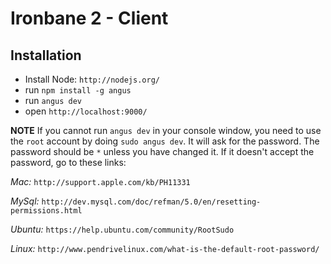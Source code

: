 # Ironbane 2 - Client

## Installation
* Install Node: ``http://nodejs.org/``
* run ``npm install -g angus``
* run ``angus dev``
* open ``http://localhost:9000/``

**NOTE**
If you cannot run ``angus dev`` in your console window, you need to use the ``root`` account by doing ``sudo angus dev``. It will ask for the password. The password should be ``*`` unless you have changed it. If it doesn't accept the password, go to these links:

*Mac:* ``http://support.apple.com/kb/PH11331``

*MySql:* ``http://dev.mysql.com/doc/refman/5.0/en/resetting-permissions.html``

*Ubuntu:* ``https://help.ubuntu.com/community/RootSudo``

*Linux:* ``http://www.pendrivelinux.com/what-is-the-default-root-password/``
